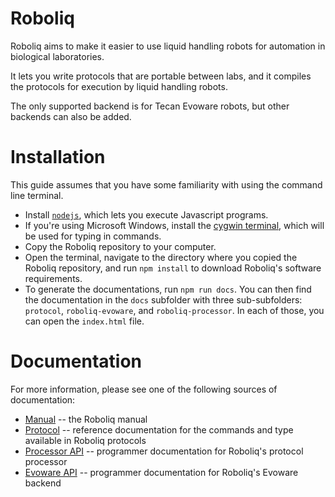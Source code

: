 # Roboliq

Roboliq aims to make it easier to use liquid handling robots for automation
in biological laboratories.

It lets you write protocols that are portable between labs,
and it compiles the protocols for execution by liquid handling robots.

The only supported backend is for Tecan Evoware robots, but other backends
can also be added.

# Installation

This guide assumes that you have some familiarity with using the command line terminal.

* Install [`nodejs`](https://nodejs.org/en/download/), which lets you execute
  Javascript programs.
* If you're using Microsoft Windows, install the [cygwin terminal](https://cygwin.com/install.html),
  which will be used for typing in commands.
* Copy the Roboliq repository to your computer.
* Open the terminal, navigate to the directory where you copied the Roboliq
  repository, and run `npm install` to download Roboliq's software requirements.
* To generate the documentations, run `npm run docs`.  You can then find the
	documentation in the `docs` subfolder with three sub-subfolders: `protocol`,
	`roboliq-evoware`, and `roboliq-processor`.  In each of those, you can open
	the `index.html` file.

# Documentation

For more information, please see one of the following sources of documentation:

* [Manual](https://ellis.github.io/roboliq/manual/index.html) -- the Roboliq manual
* [Protocol](https://ellis.github.io/roboliq/protocol/index.html) -- reference documentation for the commands and type available in Roboliq protocols
* [Processor API](https://ellis.github.io/roboliq/roboliq-processor/index.html) -- programmer documentation for Roboliq's protocol processor
* [Evoware API](https://ellis.github.io/roboliq/roboliq-evoware/index.html) -- programmer documentation for Roboliq's Evoware backend

